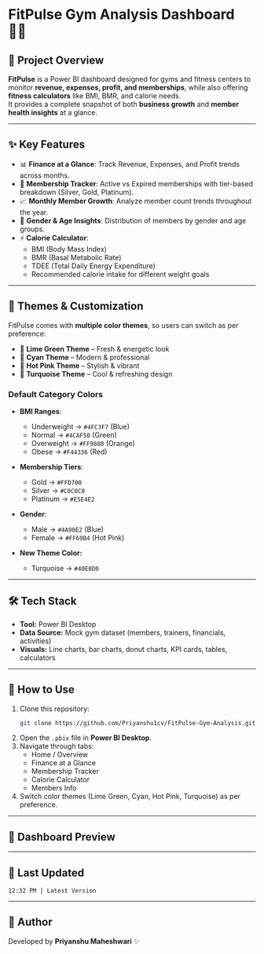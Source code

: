 # FitPulse Gym Analysis Dashboard 🏋️‍♂️

## 📌 Project Overview
**FitPulse** is a Power BI dashboard designed for gyms and fitness centers to monitor **revenue, expenses, profit, and memberships**, while also offering **fitness calculators** like BMI, BMR, and calorie needs.  
It provides a complete snapshot of both **business growth** and **member health insights** at a glance.

---

## ✨ Key Features
- 📊 **Finance at a Glance**: Track Revenue, Expenses, and Profit trends across months.  
- 👥 **Membership Tracker**: Active vs Expired memberships with tier-based breakdown (Silver, Gold, Platinum).  
- 📈 **Monthly Member Growth**: Analyze member count trends throughout the year.  
- 🚻 **Gender & Age Insights**: Distribution of members by gender and age groups.  
- ⚡ **Calorie Calculator**:  
  - BMI (Body Mass Index)  
  - BMR (Basal Metabolic Rate)  
  - TDEE (Total Daily Energy Expenditure)  
  - Recommended calorie intake for different weight goals  

---

## 🎨 Themes & Customization
FitPulse comes with **multiple color themes**, so users can switch as per preference:  

- 🌿 **Lime Green Theme** – Fresh & energetic look  
- 💠 **Cyan Theme** – Modern & professional  
- 💖 **Hot Pink Theme** – Stylish & vibrant  
- 🩵 **Turquoise Theme** – Cool & refreshing design  

### Default Category Colors
- **BMI Ranges**:  
  - Underweight → `#4FC3F7` (Blue)  
  - Normal → `#4CAF50` (Green)  
  - Overweight → `#FF9800` (Orange)  
  - Obese → `#F44336` (Red)  

- **Membership Tiers**:  
  - Gold → `#FFD700`  
  - Silver → `#C0C0C0`  
  - Platinum → `#E5E4E2`  

- **Gender**:  
  - Male → `#4A90E2` (Blue)  
  - Female → `#FF69B4` (Hot Pink)  

- **New Theme Color:**  
  - Turquoise → `#40E0D0`  

---

## 🛠️ Tech Stack
- **Tool:** Power BI Desktop  
- **Data Source:** Mock gym dataset (members, trainers, financials, activities)  
- **Visuals:** Line charts, bar charts, donut charts, KPI cards, tables, calculators  

---

## 🚀 How to Use
1. Clone this repository:  
   ```bash
   git clone https://github.com/Priyanshu1cv/FitPulse-Gym-Analysis.git
   ```
2. Open the `.pbix` file in **Power BI Desktop**.  
3. Navigate through tabs:  
   - Home / Overview  
   - Finance at a Glance  
   - Membership Tracker  
   - Calorie Calculator  
   - Members Info  
4. Switch color themes (Lime Green, Cyan, Hot Pink, Turquoise) as per preference.  

---

## 📸 Dashboard Preview


---

## 📅 Last Updated
`12:32 PM | Latest Version`  

---

## 👤 Author
Developed by **Priyanshu Maheshwari** ✨  
